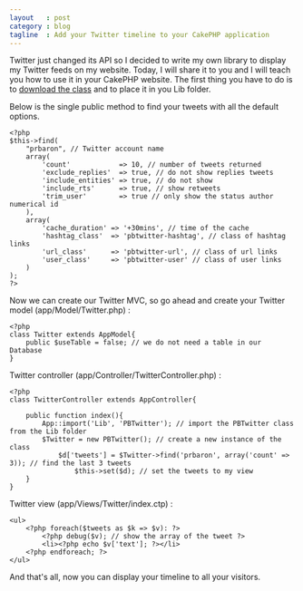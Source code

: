 ```yaml
---
layout   : post
category : blog
tagline  : Add your Twitter timeline to your CakePHP application
---
```


Twitter just changed its API so I decided to write my own library to display my Twitter feeds on my website. Today, I will share it to you and I will teach you how to use it in your CakePHP website. The first thing you have to do is to [download the class](https://gist.github.com/prbaron/4725934) and to place it in you Lib folder.

Below is the single public method to find your tweets with all the default options.

    <?php
    $this->find(
        "prbaron", // Twitter account name 
        array(
            'count'            => 10, // number of tweets returned
            'exclude_replies'  => true, // do not show replies tweets
            'include_entities' => true, // do not show 
            'include_rts'      => true, // show retweets
            'trim_user'        => true // only show the status author numerical id
        ),
        array(
            'cache_duration' => '+30mins', // time of the cache
            'hashtag_class'  => 'pbtwitter-hashtag', // class of hashtag links
            'url_class'      => 'pbtwitter-url', // class of url links
            'user_class'     => 'pbtwitter-user' // class of user links
        )
    );
    ?>

Now we can create our Twitter MVC, so go ahead and create your Twitter model (app/Model/Twitter.php) : 

    <?php
    class Twitter extends AppModel{
        public $useTable = false; // we do not need a table in our Database
    }

Twitter controller (app/Controller/TwitterController.php) :

    <?php
    class TwitterController extends AppController{

        public function index(){
            App::import('Lib', 'PBTwitter'); // import the PBTwitter class from the Lib folder
            $Twitter = new PBTwitter(); // create a new instance of the class
                $d['tweets'] = $Twitter->find('prbaron', array('count' => 3)); // find the last 3 tweets
                    $this->set($d); // set the tweets to my view
        }
    }

Twitter view (app/Views/Twitter/index.ctp) :

    <ul>
        <?php foreach($tweets as $k => $v): ?>
            <?php debug($v); // show the array of the tweet ?>
            <li><?php echo $v['text']; ?></li>
        <?php endforeach; ?>
    </ul>

And that's all, now you can display your timeline to all your visitors. 

